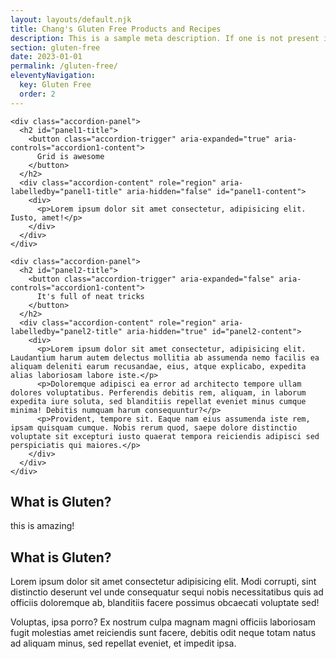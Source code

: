```yaml
---
layout: layouts/default.njk
title: Chang's Gluten Free Products and Recipes
description: This is a sample meta description. If one is not present in your page/post's front matter, the default metadata.description will be used instead.
section: gluten-free
date: 2023-01-01
permalink: /gluten-free/
eleventyNavigation:
  key: Gluten Free
  order: 2
---
```




 <div id="searchbox"></div>
          <div id="hits"></div>
          <div id="pagination"></div>
 

  <div class="accordion">

    <div class="accordion-panel">
      <h2 id="panel1-title">
        <button class="accordion-trigger" aria-expanded="true" aria-controls="accordion1-content">
          Grid is awesome
        </button>
      </h2>
      <div class="accordion-content" role="region" aria-labelledby="panel1-title" aria-hidden="false" id="panel1-content">
        <div>
          <p>Lorem ipsum dolor sit amet consectetur, adipisicing elit. Iusto, amet!</p>
        </div>
      </div>
    </div>

    <div class="accordion-panel">
      <h2 id="panel2-title">
        <button class="accordion-trigger" aria-expanded="false" aria-controls="accordion1-content">
          It's full of neat tricks
        </button>
      </h2>
      <div class="accordion-content" role="region" aria-labelledby="panel2-title" aria-hidden="true" id="panel2-content">
        <div>
          <p>Lorem ipsum dolor sit amet consectetur, adipisicing elit. Laudantium harum autem delectus mollitia ab assumenda nemo facilis ea aliquam deleniti earum recusandae, eius, atque explicabo, expedita alias laboriosam labore iste.</p>
          <p>Doloremque adipisci ea error ad architecto tempore ullam dolores voluptatibus. Perferendis debitis rem, aliquam, in laborum expedita iure soluta, sed blanditiis repellat eveniet minus cumque minima! Debitis numquam harum consequuntur?</p>
          <p>Provident, tempore sit. Eaque nam eius assumenda iste rem, ipsam quisquam cumque. Nobis rerum quod, saepe dolore distinctio voluptate sit excepturi iusto quaerat tempora reiciendis adipisci sed perspiciatis qui maiores.</p>
        </div>
      </div>
    </div>

</div>

<div class="quick-example">
<h2>What is Gluten?</h2>
  <div>
    this is amazing!
  </div>
</div>
<h2>What is Gluten?</h2>
<div class="quick-example">
  <div>
    <p>Lorem ipsum dolor sit amet consectetur adipisicing elit. Modi corrupti, sint distinctio deserunt vel unde consequatur sequi nobis necessitatibus quis ad officiis doloremque ab, blanditiis facere possimus obcaecati voluptate sed!</p>
    <p>Voluptas, ipsa porro? Ex nostrum culpa magnam magni officiis laboriosam fugit molestias amet reiciendis sunt facere, debitis odit neque totam natus ad aliquam minus, sed repellat eveniet, et impedit ipsa.</p>
    

  </div>
</div>






